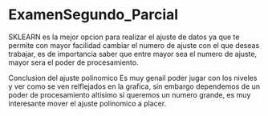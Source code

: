 # ExamenSegundo_Parcial
SKLEARN es la mejor opcion para realizar el ajuste de datos ya que te permite con mayor facilidad cambiar el numero de ajuste con el que deseas trabajar, es de importancia saber que entre mayor sea el numero de ajuste, mayor sera el poder de procesamiento.

Conclusion del ajuste polinomico
Es muy genail poder jugar con los niveles y ver como se ven relflejados en la grafica, sin embargo dependemos de un poder de procesamiento altisimo si queremos un numero grande, es muy interesante mover el ajuste polinomico a placer.
